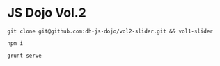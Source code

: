 JS Dojo Vol.2
========================

```
git clone git@github.com:dh-js-dojo/vol2-slider.git && vol1-slider

npm i

grunt serve

```


